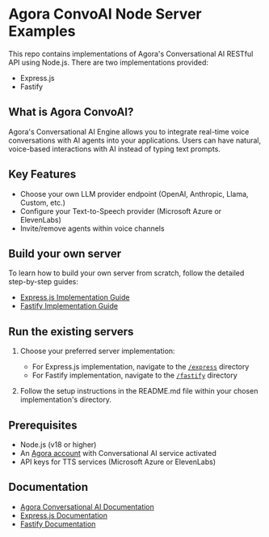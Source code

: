 # Agora ConvoAI Node Server Examples

This repo contains implementations of Agora's Conversational AI RESTful API using Node.js. There are two implementations provided:

- Express.js
- Fastify

## What is Agora ConvoAI?

Agora's Conversational AI Engine allows you to integrate real-time voice conversations with AI agents into your applications. Users can have natural, voice-based interactions with AI instead of typing text prompts.

## Key Features

- Choose your own LLM provider endpoint (OpenAI, Anthropic, Llama, Custom, etc.)
- Configure your Text-to-Speech provider (Microsoft Azure or ElevenLabs)
- Invite/remove agents within voice channels

## Build your own server

To learn how to build your own server from scratch, follow the detailed step-by-step guides:

- [Express.js Implementation Guide](docs/EXPRESS_GUIDE.md)
- [Fastify Implementation Guide](docs/FASTIFY_GUIDE.md)

## Run the existing servers

1. Choose your preferred server implementation:

   - For Express.js implementation, navigate to the [`/express`](/express) directory
   - For Fastify implementation, navigate to the [`/fastify`](/fastify) directory

2. Follow the setup instructions in the README.md file within your chosen implementation's directory.

## Prerequisites

- Node.js (v18 or higher)
- An [Agora account](https://console.agora.io/) with Conversational AI service activated
- API keys for TTS services (Microsoft Azure or ElevenLabs)

## Documentation

- [Agora Conversational AI Documentation](https://docs.agora.io/en/)
- [Express.js Documentation](https://expressjs.com/)
- [Fastify Documentation](https://www.fastify.io/docs/latest/)
